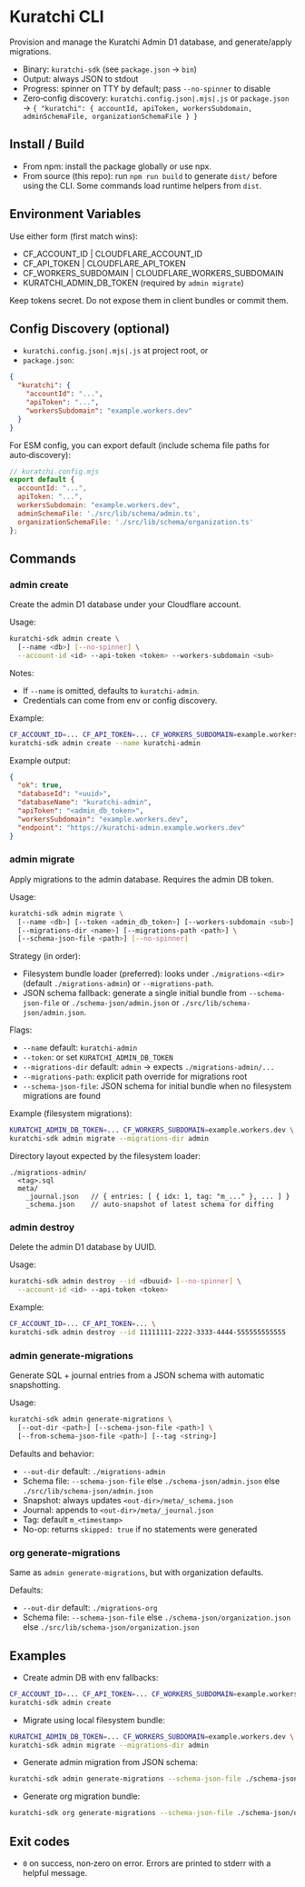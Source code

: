 # Kuratchi CLI

Provision and manage the Kuratchi Admin D1 database, and generate/apply migrations.

- Binary: `kuratchi-sdk` (see `package.json` → `bin`)
- Output: always JSON to stdout
- Progress: spinner on TTY by default; pass `--no-spinner` to disable
- Zero‑config discovery: `kuratchi.config.json|.mjs|.js` or `package.json` → `{ "kuratchi": { accountId, apiToken, workersSubdomain, adminSchemaFile, organizationSchemaFile } }`

## Install / Build

- From npm: install the package globally or use npx.
- From source (this repo): run `npm run build` to generate `dist/` before using the CLI. Some commands load runtime helpers from `dist`.

## Environment Variables

Use either form (first match wins):

- CF_ACCOUNT_ID | CLOUDFLARE_ACCOUNT_ID
- CF_API_TOKEN | CLOUDFLARE_API_TOKEN
- CF_WORKERS_SUBDOMAIN | CLOUDFLARE_WORKERS_SUBDOMAIN
- KURATCHI_ADMIN_DB_TOKEN (required by `admin migrate`)

Keep tokens secret. Do not expose them in client bundles or commit them.

## Config Discovery (optional)

- `kuratchi.config.json|.mjs|.js` at project root, or
- `package.json`:

```json
{
  "kuratchi": {
    "accountId": "...",
    "apiToken": "...",
    "workersSubdomain": "example.workers.dev"
  }
}
```

For ESM config, you can export default (include schema file paths for auto‑discovery):

```js
// kuratchi.config.mjs
export default {
  accountId: "...",
  apiToken: "...",
  workersSubdomain: "example.workers.dev",
  adminSchemaFile: './src/lib/schema/admin.ts',
  organizationSchemaFile: './src/lib/schema/organization.ts'
};
```

## Commands

### admin create
Create the admin D1 database under your Cloudflare account.

Usage:

```bash
kuratchi-sdk admin create \
  [--name <db>] [--no-spinner] \
  --account-id <id> --api-token <token> --workers-subdomain <sub>
```

Notes:
- If `--name` is omitted, defaults to `kuratchi-admin`.
- Credentials can come from env or config discovery.

Example:
```bash
CF_ACCOUNT_ID=... CF_API_TOKEN=... CF_WORKERS_SUBDOMAIN=example.workers.dev \
kuratchi-sdk admin create --name kuratchi-admin
```

Example output:
```json
{
  "ok": true,
  "databaseId": "<uuid>",
  "databaseName": "kuratchi-admin",
  "apiToken": "<admin_db_token>",
  "workersSubdomain": "example.workers.dev",
  "endpoint": "https://kuratchi-admin.example.workers.dev"
}
```

### admin migrate
Apply migrations to the admin database. Requires the admin DB token.

Usage:

```bash
kuratchi-sdk admin migrate \
  [--name <db>] [--token <admin_db_token>] [--workers-subdomain <sub>] \
  [--migrations-dir <name>] [--migrations-path <path>] \
  [--schema-json-file <path>] [--no-spinner]
```

Strategy (in order):
- Filesystem bundle loader (preferred): looks under `./migrations-<dir>` (default `./migrations-admin`) or `--migrations-path`.
- JSON schema fallback: generate a single initial bundle from `--schema-json-file` or `./schema-json/admin.json` or `./src/lib/schema-json/admin.json`.

Flags:
- `--name` default: `kuratchi-admin`
- `--token`: or set `KURATCHI_ADMIN_DB_TOKEN`
- `--migrations-dir` default: `admin` → expects `./migrations-admin/...`
- `--migrations-path`: explicit path override for migrations root
- `--schema-json-file`: JSON schema for initial bundle when no filesystem migrations are found

Example (filesystem migrations):
```bash
KURATCHI_ADMIN_DB_TOKEN=... CF_WORKERS_SUBDOMAIN=example.workers.dev \
kuratchi-sdk admin migrate --migrations-dir admin
```

Directory layout expected by the filesystem loader:
```
./migrations-admin/
  <tag>.sql
  meta/
    _journal.json   // { entries: [ { idx: 1, tag: "m_..." }, ... ] }
    _schema.json    // auto-snapshot of latest schema for diffing
```

### admin destroy
Delete the admin D1 database by UUID.

Usage:

```bash
kuratchi-sdk admin destroy --id <dbuuid> [--no-spinner] \
  --account-id <id> --api-token <token>
```

Example:
```bash
CF_ACCOUNT_ID=... CF_API_TOKEN=... \
kuratchi-sdk admin destroy --id 11111111-2222-3333-4444-555555555555
```

### admin generate-migrations
Generate SQL + journal entries from a JSON schema with automatic snapshotting.

Usage:

```bash
kuratchi-sdk admin generate-migrations \
  [--out-dir <path>] [--schema-json-file <path>] \
  [--from-schema-json-file <path>] [--tag <string>]
```

Defaults and behavior:
- `--out-dir` default: `./migrations-admin`
- Schema file: `--schema-json-file` else `./schema-json/admin.json` else `./src/lib/schema-json/admin.json`
- Snapshot: always updates `<out-dir>/meta/_schema.json`
- Journal: appends to `<out-dir>/meta/_journal.json`
- Tag: default `m_<timestamp>`
- No-op: returns `skipped: true` if no statements were generated

### org generate-migrations
Same as `admin generate-migrations`, but with organization defaults.

Defaults:
- `--out-dir` default: `./migrations-org`
- Schema file: `--schema-json-file` else `./schema-json/organization.json` else `./src/lib/schema-json/organization.json`

## Examples

- Create admin DB with env fallbacks:
```bash
CF_ACCOUNT_ID=... CF_API_TOKEN=... CF_WORKERS_SUBDOMAIN=example.workers.dev \
kuratchi-sdk admin create
```

- Migrate using local filesystem bundle:
```bash
KURATCHI_ADMIN_DB_TOKEN=... CF_WORKERS_SUBDOMAIN=example.workers.dev \
kuratchi-sdk admin migrate --migrations-dir admin
```

- Generate admin migration from JSON schema:
```bash
kuratchi-sdk admin generate-migrations --schema-json-file ./schema-json/admin.json
```

- Generate org migration bundle:
```bash
kuratchi-sdk org generate-migrations --schema-json-file ./schema-json/organization.json
```

## Exit codes
- `0` on success, non‑zero on error. Errors are printed to stderr with a helpful message.
